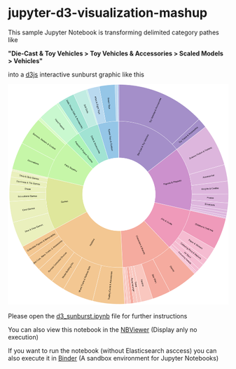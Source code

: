 # jupyter-d3-visualization-mashup

This sample Jupyter Notebook is transforming delimited category pathes like 

**"Die-Cast & Toy Vehicles > Toy Vehicles & Accessories > Scaled Models > Vehicles"**

into a [d3js] interactive sunburst graphic like this

![Sunburst example][sunburst_example]



Please open the [d3_sunburst.ipynb] file for further instructions 

You can also view this notebook in the [NBViewer] (Display anly no execution) 

If you want to run the notebook (without Elasticsearch asccess) you can also execute it in [Binder] (A sandbox environment for Jupyter Notebooks) 

[d3_sunburst.ipynb]: https://github.com/thweidemann/jupyter-d3-visualization-mashup/blob/master/d3_sunburst.ipynb
[NBViewer]: https://nbviewer.jupyter.org/github/thweidemann/jupyter-d3-visualization-mashup/blob/master/d3_sunburst.ipynb
[Binder]: https://mybinder.org/v2/gh/thweidemann/jupyter-d3-visualization-mashup/master?filepath=d3_sunburst.ipynb
[sunburst_example]: https://github.com/thweidemann/jupyter-d3-visualization-mashup/blob/master/sunburst.png "Sunburst example"
[d3js]: https://d3js.org/
